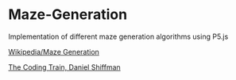 # Maze-Generation
Implementation of different maze generation algorithms using P5.js

[Wikipedia/Maze Generation](https://en.wikipedia.org/wiki/Maze_generation_algorithm)

[The Coding Train, Daniel Shiffman](http://thecodingtrain.com)
